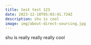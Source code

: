 ```yaml
---
title: test test 123
date: 2023-12-18T05:03:41.734Z
description: shu is cool
image: img/about-direct-sourcing.jpg
---
```

shu is really really really cool
